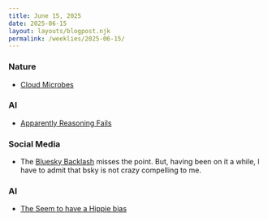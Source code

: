 ```yaml
---
title: June 15, 2025
date: 2025-06-15
layout: layouts/blogpost.njk
permalink: /weeklies/2025-06-15/
---
```


### Nature
* <span meta="2025-06-11T18:15"></span> [Cloud Microbes](https://www.bbc.com/future/article/20250610-the-microbes-that-thrive-in-the-clouds)

### AI
* <span meta="2025-06-12T02:01"></span> [Apparently Reasoning Fails](https://arstechnica.com/ai/2025/06/new-apple-study-challenges-whether-ai-models-truly-reason-through-problems/)

### Social Media
* <span meta="2025-06-13T16:16"></span> The [Bluesky Backlash](https://techcrunch.com/2025/06/12/bluesky-backlash-misses-the-point/) misses the point.  But, having been on it a while,  I have to admit that bsky is not crazy compelling to me.

### AI
* <span meta="2025-06-13T22:47"></span> [The Seem to have a Hippie bias](https://www.astralcodexten.com/p/the-claude-bliss-attractor)
